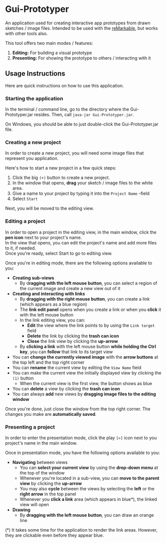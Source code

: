 # Gui-Prototyper
An application used for creating interactive app prototypes from drawn sketches / image files. 
Intended to be used with the [reMarkable](https://remarkable.com/), but works with other tools also.

This tool offers two main modes / features:
1. **Editing:** For building a visual prototype
2. **Presenting:** For showing the prototype to others / interacting with it

## Usage Instructions
Here are quick instructions on how to use this application.

### Starting the application
In the terminal / command line, go to the directory where the Gui-Prototyper.jar resides. 
Then, call `java-jar Gui-Prototyper.jar`.

On Windows, you should be able to just double-click the Gui-Prototyper.jar file.

### Creating a new project
In order to create a new project, you will need some image files that represent you application.

Here's how to start a new project in a few quick steps:
1. Click the big `(+)` button to create a new project.
2. In the window that opens, **drag** your sketch / image files to the white area.
3. Give a name to your project by typing it into the `Project Name` -field
4. Select `Start`

Next, you will be moved to the editing view.

### Editing a project
In order to open a project in the editing view, in the main window, click the **pen icon** next to your project's name.  
In the view that opens, you can edit the project's name and add more files to it, if needed.  
Once you're ready, select Start to go to editing view.

Once you're in editing mode, there are the following options available to you:
- **Creating sub-views**
  - By d**ragging with the left mouse button**, you can select a region of the current image and create a new view out of it
- **Creating and interacting with links**
  - By **dragging with the right mouse button**, you can create a link (which appears as a blue region)
  - The **link edit panel** opens when you create a link or when you **click** it with the left mouse button
  - In the link editing view, you can:
    - **Edit** the view where the link points to by using the `Link target` field
    - **Delete** the link by clicking the **trash can icon**
    - **Close** the link view by clicking the **up-arrow**
  - By **clicking a link** with the left mouse button **while holding the Ctrl key**, 
    you can **follow** that link to its target view
- You can **change the currently viewed image** with the **arrow buttons** at the top left and the top right corner
- You can **rename** the current view by editing the `View Name` field
- You can make the current view the initially displayed view by clicking the `(1)` button
  - When the current view is the first view, the button shows as blue
- You can **delete** a view by clicking the **trash can icon**
- You can always **add** new views by **dragging image files to the editing window**

Once you're done, just close the window from the top right corner. 
The changes you make are **automatically saved**.

### Presenting a project
In order to enter the presentation mode, click the play `[>]` icon next to you project's name in the main window.

Once in presentation mode, you have the following options available to you:
- **Navigating** between views
  - You can **select your current view** by using the **drop-down menu** at the top of the window
  - Whenever you're located in a sub-view, you can **move to the parent view** by clicking the **up-arrow**
  - You may also **cycle** between the views by selecting the **left** or the **right arrow** in the top panel
  - Whenever you **click a link** area (which appears in blue*), the linked view will open
- **Drawing**
  - By **dragging with the left mouse button**, you can draw an orange line

(*) It takes some time for the application to render the link areas. 
However, they are clickable even before they appear blue.